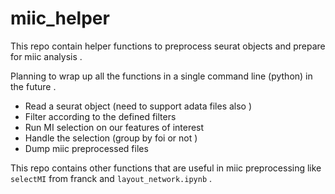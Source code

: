 # miic_helper

This repo contain helper functions to preprocess seurat objects and prepare for miic analysis . 

Planning to wrap up all the functions in a single command line (python) in the future .

- Read a seurat object (need to support adata files also )
- Filter according to the defined filters
- Run MI selection on our features of interest
- Handle the selection (group by foi or not )
- Dump miic preprocessed files  

This repo contains other functions that are useful in miic preprocessing like  `selectMI` from franck and `layout_network.ipynb` . 